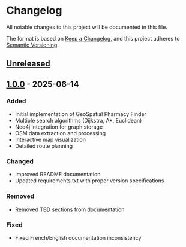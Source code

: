 # Changelog

All notable changes to this project will be documented in this file.

The format is based on [Keep a Changelog](https://keepachangelog.com/en/1.0.0/),
and this project adheres to [Semantic Versioning](https://semver.org/spec/v2.0.0.html).

## [Unreleased]

## [1.0.0] - 2025-06-14
### Added
- Initial implementation of GeoSpatial Pharmacy Finder
- Multiple search algorithms (Dijkstra, A*, Euclidean)
- Neo4j integration for graph storage
- OSM data extraction and processing
- Interactive map visualization
- Detailed route planning

### Changed
- Improved README documentation
- Updated requirements.txt with proper version specifications

### Removed
- Removed TBD sections from documentation

### Fixed
- Fixed French/English documentation inconsistency

[Unreleased]: https://github.com/YassineElALAMI/GeoSpatial-Pharmacy-Finder/compare/v1.0.0...HEAD
[1.0.0]: https://github.com/YassineElALAMI/GeoSpatial-Pharmacy-Finder/releases/tag/v1.0.0
